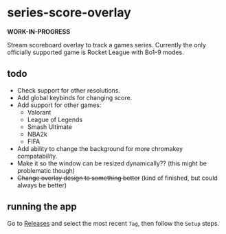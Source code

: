 # series-score-overlay
**WORK-IN-PROGRESS**

Stream scoreboard overlay to track a games series. Currently the only officially supported game is Rocket League with Bo1-9 modes.

## todo
* Check support for other resolutions.
* Add global keybinds for changing score.
* Add support for other games:
  - Valorant
  - League of Legends
  - Smash Ultimate
  - NBA2k
  - FIFA
* Add ability to change the background for more chromakey compatability.
* Make it so the window can be resized dynamically?? (this might be problematic though)
* ~~Change overlay design to something better~~ (kind of finished, but could always be better)

## running the app
Go to [Releases](https://github.com/kmattix/series-score-overlay/releases) and select the most recent `Tag`, then follow the `Setup` steps.
